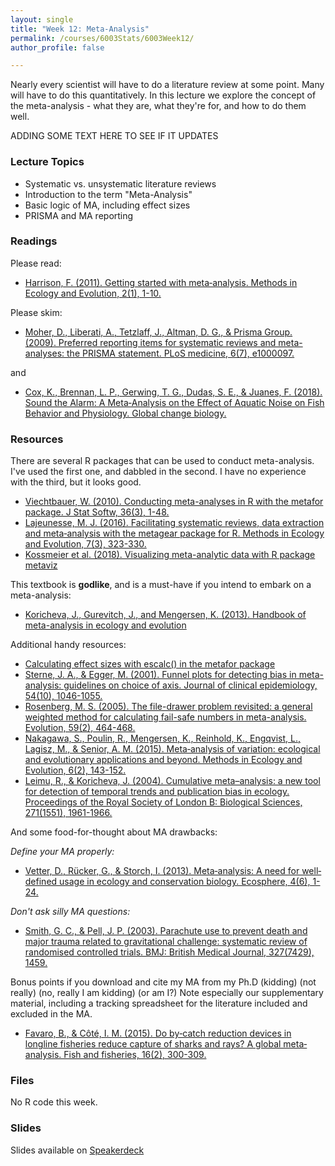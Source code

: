 ```yaml
---
layout: single
title: "Week 12: Meta-Analysis"
permalink: /courses/6003Stats/6003Week12/
author_profile: false

---
```


Nearly every scientist will have to do a literature review at some point. Many will have to do this quantitatively. In this lecture we explore the concept of the meta-analysis - what they are, what they're for, and how to do them well.

ADDING SOME TEXT HERE TO SEE IF IT UPDATES

### Lecture Topics

* Systematic vs. unsystematic literature reviews
* Introduction to the term "Meta-Analysis"
* Basic logic of MA, including effect sizes
* PRISMA and MA reporting

### Readings

Please read: 

- [Harrison, F. (2011). Getting started with meta‐analysis. Methods in Ecology and Evolution, 2(1), 1-10.](https://besjournals.onlinelibrary.wiley.com/doi/full/10.1111/j.2041-210X.2010.00056.x)

Please skim:

- [Moher, D., Liberati, A., Tetzlaff, J., Altman, D. G., & Prisma Group. (2009). Preferred reporting items for systematic reviews and meta-analyses: the PRISMA statement. PLoS medicine, 6(7), e1000097.](http://journals.plos.org/plosmedicine/article?id=10.1371/journal.pmed.1000097)

and

- [Cox, K., Brennan, L. P., Gerwing, T. G., Dudas, S. E., & Juanes, F. (2018). Sound the Alarm: A Meta‐Analysis on the Effect of Aquatic Noise on Fish Behavior and Physiology. Global change biology.](https://onlinelibrary.wiley.com/doi/abs/10.1111/gcb.14106)


### Resources
 
There are several R packages that can be used to conduct meta-analysis. I've used the first one, and dabbled in the second. I have no experience with the third, but it looks good.

- [Viechtbauer, W. (2010). Conducting meta-analyses in R with the metafor package. J Stat Softw, 36(3), 1-48.](https://www.jstatsoft.org/article/view/v036i03)
- [Lajeunesse, M. J. (2016). Facilitating systematic reviews, data extraction and meta‐analysis with the metagear package for R. Methods in Ecology and Evolution, 7(3), 323-330.](https://besjournals.onlinelibrary.wiley.com/doi/full/10.1111/2041-210X.12472)
- [Kossmeier et al. (2018). Visualizing meta-analytic data with R package metaviz](https://cran.r-project.org/web/packages/metaviz/vignettes/metaviz.html)

This textbook is **godlike**, and is a must-have if you intend to embark on a meta-analysis:

- [Koricheva, J., Gurevitch, J., and Mengersen, K. (2013). Handbook of meta-analysis in ecology and evolution](https://press.princeton.edu/titles/10045.html)

Additional handy resources:

- [Calculating effect sizes with escalc() in the metafor package](https://www.rdocumentation.org/packages/metafor/versions/1.9-9/topics/escalc)
- [Sterne, J. A., & Egger, M. (2001). Funnel plots for detecting bias in meta-analysis: guidelines on choice of axis. Journal of clinical epidemiology, 54(10), 1046-1055.](http://www.jclinepi.com/article/S0895-4356(01)00377-8/abstract)
- [Rosenberg, M. S. (2005). The file-drawer problem revisited: a general weighted method for calculating fail-safe numbers in meta-analysis. Evolution, 59(2), 464-468.](http://www.bioone.org/doi/abs/10.1554/04-602)
- [Nakagawa, S., Poulin, R., Mengersen, K., Reinhold, K., Engqvist, L., Lagisz, M., & Senior, A. M. (2015). Meta‐analysis of variation: ecological and evolutionary applications and beyond. Methods in Ecology and Evolution, 6(2), 143-152.](https://besjournals.onlinelibrary.wiley.com/doi/abs/10.1111/2041-210X.12309)
- [Leimu, R., & Koricheva, J. (2004). Cumulative meta–analysis: a new tool for detection of temporal trends and publication bias in ecology. Proceedings of the Royal Society of London B: Biological Sciences, 271(1551), 1961-1966.](http://rspb.royalsocietypublishing.org/content/271/1551/1961.short)

And some food-for-thought about MA drawbacks:

*Define your MA properly:*
- [Vetter, D., Rücker, G., & Storch, I. (2013). Meta‐analysis: A need for well‐defined usage in ecology and conservation biology. Ecosphere, 4(6), 1-24.](https://esajournals.onlinelibrary.wiley.com/doi/abs/10.1890/ES13-00062.1)

*Don't ask silly MA questions:*
- [Smith, G. C., & Pell, J. P. (2003). Parachute use to prevent death and major trauma related to gravitational challenge: systematic review of randomised controlled trials. BMJ: British Medical Journal, 327(7429), 1459.](https://www.ncbi.nlm.nih.gov/pmc/articles/PMC300808/)

Bonus points if you download and cite my MA from my Ph.D (kidding) (not really) (no, really I am kidding) (or am I?) Note especially our supplementary material, including a tracking spreadsheet for the literature included and excluded in the MA.

- [Favaro, B., & Côté, I. M. (2015). Do by‐catch reduction devices in longline fisheries reduce capture of sharks and rays? A global meta‐analysis. Fish and fisheries, 16(2), 300-309.](https://onlinelibrary.wiley.com/doi/full/10.1111/faf.12055)

### Files

No R code this week. 

### Slides

<script async class="speakerdeck-embed" data-id="679e1f8884f240e2aca3ae0d21b17c5d" data-ratio="1.77777777777778" src="//speakerdeck.com/assets/embed.js"></script>
Slides available on [Speakerdeck](https://speakerdeck.com/mi_fish_sci/fish-6003-week-12-meta-analysis)


